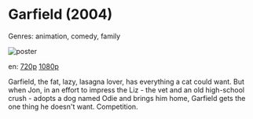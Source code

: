 # Garfield (2004)

Genres: animation, comedy, family

![poster](http://image.tmdb.org/t/p/w500/v6xvth8PjDG350ARG9H2sF7N3SF.jpg)

en:
  [720p](magnet:?xt=urn:btih:7B6ECB1AA31C8EAC68A973B003332ABB130678DF&tr=udp://glotorrents.pw:6969/announce&tr=udp://tracker.opentrackr.org:1337/announce&tr=udp://torrent.gresille.org:80/announce&tr=udp://tracker.openbittorrent.com:80&tr=udp://tracker.coppersurfer.tk:6969&tr=udp://tracker.leechers-paradise.org:6969&tr=udp://p4p.arenabg.ch:1337&tr=udp://tracker.internetwarriors.net:1337)
  [1080p](magnet:?xt=urn:btih:3F68BB501003D7F1A9C8367922C1382BF6229961&tr=udp://glotorrents.pw:6969/announce&tr=udp://tracker.opentrackr.org:1337/announce&tr=udp://torrent.gresille.org:80/announce&tr=udp://tracker.openbittorrent.com:80&tr=udp://tracker.coppersurfer.tk:6969&tr=udp://tracker.leechers-paradise.org:6969&tr=udp://p4p.arenabg.ch:1337&tr=udp://tracker.internetwarriors.net:1337)
  


Garfield, the fat, lazy, lasagna lover, has everything a cat could want. But when Jon, in an effort to impress the Liz - the vet and an old high-school crush - adopts a dog named Odie and brings him home, Garfield gets the one thing he doesn't want. Competition.